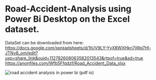 # Road-Accident-Analysis using Power Bi Desktop on the Excel dataset.


DataSet can be downloaded from here: 
https://docs.google.com/spreadsheets/d/1tUV9LY-YyX8WXHkn7jWq7Hl-JTNv8_om/edit?usp=share_link&ouid=112782608063582013543&rtpof=true&sd=true
https://anonfiles.com/Wfb5Ffqdzf/Road_Accident_Data_xlsx

![road accident analysis in power bi (pdf io)](https://github.com/u11kumar/Road-Accident-Analysis/assets/47977758/24f9b0ec-5646-4af8-b382-f0093abc8c1a)
